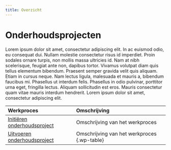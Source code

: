```yaml
---
title: Overzicht
---
```


# Onderhoudsprojecten

Lorem ipsum dolor sit amet, consectetur adipiscing elit. In ac euismod odio, eu consequat dui. Nullam molestie consectetur risus id imperdiet. Proin sodales ornare turpis, non mollis massa ultricies id. Nam at nibh scelerisque, feugiat ante non, dapibus tortor. Vivamus volutpat diam quis tellus elementum bibendum. Praesent semper gravida velit quis aliquam. Etiam in cursus neque. Nam lectus ligula, malesuada et mauris a, bibendum faucibus mi. Phasellus ut interdum felis. Phasellus in odio pulvinar, porttitor urna eget, fringilla lectus. Aliquam sollicitudin est eros. Mauris consectetur quam vitae mauris interdum hendrerit. Lorem ipsum dolor sit amet, consectetur adipiscing elit.

Werkproces | Omschrijving
:--- | :---
[Initiëren onderhoudsproject](initieren-onderhoudsproject.md) | Omschrijving van het werkproces
[Uitvoeren onderhoudsproject](uitvoeren-onderhoudsproject.md) | Omschrijving van het werkproces {.wp-table}
